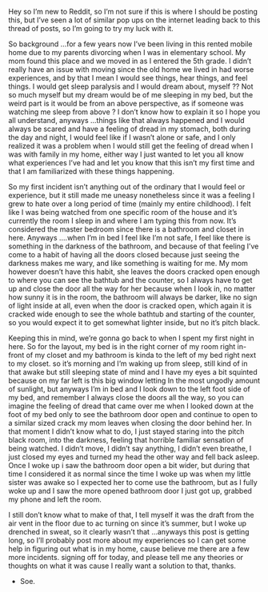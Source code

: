 Hey so I’m new to Reddit, so I’m not sure if this is where I should be posting this, but I’ve seen a lot of similar pop ups on the internet leading back to this thread of posts, so I’m going to try my luck with it. 

So background …for a few years now I’ve been living in this rented mobile home due to my parents divorcing when I was in elementary school. My mom found this place and we moved in as I entered the 5th grade. I didn’t really have an issue with moving since the old home we lived in had worse experiences, and by that I mean I would see things, hear things, and feel things. I would get sleep paralysis and I would dream about, myself ?? Not so much myself but my dream would be of me sleeping in my bed, but the weird part is it would be from an above perspective, as if someone was watching me sleep from above ? I don’t know how to explain it so I hope you all understand, anyways …things like that always happened and I would always be scared and have a feeling of dread in my stomach, both during the day and night, I would feel like if I wasn’t alone or safe, and I only realized it was a problem when I would still get the feeling of dread when I was with family in my home, either way I just wanted to let you all know what experiences I’ve had and let you know that this isn’t my first time and that I am familiarized with these things happening. 

So my first incident isn’t anything out of the ordinary that I would feel or experience, but it still made me uneasy nonetheless since it was a feeling I grew to hate over a long period of time (mainly my entire childhood). I felt like I was being watched from one specific room of the house and it’s currently the room I sleep in and where I am typing this from now. It’s considered the master bedroom since there is a bathroom and closet in here. Anyways ….when I’m in bed I feel like I’m not safe, I feel like there is something in the darkness of the bathroom, and because of that feeling I’ve come to a habit of having all the doors closed because just seeing the darkness makes me wary, and like something is waiting for me. My mom however doesn’t have this habit, she leaves the doors cracked open enough to where you can see the bathtub and the counter, so I always have to get up and close the door all the way for her because when I look in, no matter how sunny it is in the room, the bathroom will always be darker, like no sign of light inside at all, even when the door is cracked open, which again it is cracked wide enough to see the whole bathtub and starting  of the counter, so you would expect it to get somewhat lighter inside, but no it’s pitch black. 

Keeping this in mind, we’re gonna go back to when I spent my first night in here. So for the layout, my bed is in the right corner of my room right in-front of my closet and my bathroom is kinda to the left of my bed right next to my closet. so it’s morning and I’m waking up from sleep, still kind of in that awake but still sleeping state of mind and I have my eyes a bit squinted because on my far left is this big window letting In the most ungodly amount of sunlight, but anyways I’m in bed and I look down to the left foot side of my bed, and remember I always close the doors all the way, so you can imagine the feeling of dread that came over me when I looked down at the foot of my bed only to see the bathroom door open and continue to open to a similar sized crack my mom leaves when closing the door behind her. In that moment I didn’t know what to do, I just stayed staring into the pitch black room, into the darkness, feeling that horrible familiar sensation of being watched. I didn’t move, I didn’t say anything, I didn’t even breathe, I just closed my eyes and turned my head the other way and fell back asleep. Once I woke up i saw the bathroom door open a bit wider, but during that time I considered it as normal since the time I woke up was when my little sister was awake so I expected her to come use the bathroom, but as I fully woke up and I saw the more opened bathroom door I just got up, grabbed my phone and left the room. 

I still don’t know what to make of that, I tell myself it was the draft from the air vent in the floor due to ac turning on since it’s summer, but I woke up drenched in sweat, so it clearly wasn’t that …anyways this post is getting long, so I’ll probably post more about my experiences so I can get some help in figuring out what is in my home, cause believe me there are a few more incidents. signing off for today, and please tell me any theories or thoughts on what it was cause I really want a solution to that, thanks. 

- Soe.